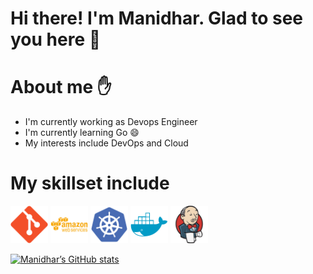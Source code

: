 # Hi there! I'm Manidhar. Glad to see you here 👋 

# About me :raised_hand:
  - I'm currently working as Devops Engineer
  - I'm currently learning Go 😄
  - My interests include DevOps and Cloud 
  
 # My skillset include 
 <img src="https://github.com/devicons/devicon/blob/master/icons/git/git-original.svg" width="60" height="60"> <img src="https://github.com/devicons/devicon/blob/master/icons/amazonwebservices/amazonwebservices-plain-wordmark.svg" width="60" height="60">
 <img src="https://github.com/devicons/devicon/blob/master/icons/kubernetes/kubernetes-plain.svg" width="60" height="60"> <img src="https://github.com/devicons/devicon/blob/master/icons/docker/docker-plain.svg" width="60" height="60"> <img src="https://github.com/devicons/devicon/blob/master/icons/jenkins/jenkins-original.svg" width="60" height="60">
 
[![Manidhar’s GitHub stats](https://github-readme-stats.vercel.app/api?username=uchihaitachi24)](https://github.com/uchihaitachi24/github-readme-stats)
  
<!--
**uchihaitachi24/uchihaitachi24** is a ✨ _special_ ✨ repository because its `README.md` (this file) appears on your GitHub profile.

Here are some ideas to get you started:

- 🔭 I’m currently working on ...
- 🌱 I’m currently learning ...
- 👯 I’m looking to collaborate on ...
- 🤔 I’m looking for help with ...
- 💬 Ask me about ...
- 📫 How to reach me: ...
- 😄 Pronouns: ...
- ⚡ Fun fact: ...
-->
